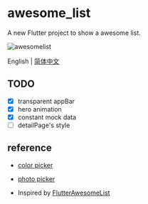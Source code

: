 # awesome_list

A new Flutter project to show a awesome list.

![awesomelist]('https://github.com/xch1029/awesomelist/blob/master/screenshot/awesomelist.jpg')

English | [简体中文](./README-zh_CN.md)

## TODO

- [x] transparent appBar
- [x] hero animation
- [x] constant mock data
- [ ] detailPage's style

## reference
- [color picker](https://colorsupplyyy.com/app)
- [photo picker](https://picsum.photos/)

- Inspired by [FlutterAwesomeList](https://github.com/samarthagarwal/FlutterAwesomeList)

